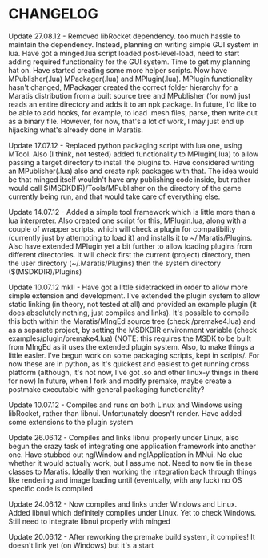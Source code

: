 CHANGELOG
=========

Update 27.08.12 - Removed libRocket dependency. too much hassle to maintain the dependency. Instead, planning on writing simple GUI system in lua. Have got a minged.lua script loaded post-level-load, need to start adding required functionality for the GUI system. Time to get my planning hat on. Have started creating some more helper scripts. Now have MPublisher(.lua) MPackager(.lua) and MPlugin(.lua). MPlugin functionality hasn't changed, MPackager created the correct folder hierarchy for a Maratis distribution from a built source tree and MPublisher (for now) just reads an entire directory and adds it to an npk package. In future, I'd like to be able to add hooks, for example, to load .mesh files, parse, then write out as a binary file. However, for now, that's a lot of work, I may just end up hijacking what's already done in Maratis.

Update 17.07.12 - Replaced python packaging script with lua one, using MTool. Also (I think, not tested) added functionality to MPlugin(.lua) to allow passing a target directory to install the plugins to. Have considered writing an MPublisher(.lua) also and create npk packages with that. The idea would be that minged itself wouldn't have any publishing code inside, but rather would call $(MSDKDIR)/Tools/MPublisher on the directory of the game currently being run, and that would take care of everything else.

Update 14.07.12 - Added a simple tool framework which is little more than a lua interpreter. Also created one script for this, MPlugin.lua, along with a couple of wrapper scripts, which will check a plugin for compatibility (currently just by attempting to load it) and installs it to ~/.Maratis/Plugins. Also have extended MPlugin yet a bit further to allow loading plugins from different directories. It will check first the current (project) directory, then the user directory (~/.Maratis/Plugins) then the system directory ($(MSDKDIR)/Plugins)

Update 10.07.12 mkII - Have got a little sidetracked in order to allow more simple extension and development. I've extended the plugin system to allow static linking (in theory, not tested at all) and provided an example plugin (it does absolutely nothing, just compiles and links). It's possible to compile this both within the Maratis/MIngEd source tree (check /premake4.lua) and as a separate project, by setting the MSDKDIR environment variable (check examples/plugin/premake4.lua) (NOTE: this requires the MSDK to be built from MIngEd as it uses the extended plugin system. Also, to make things a little easier. I've begun work on some packaging scripts, kept in scripts/. For now these are in python, as it's quickest and easiest to get running cross platform (although, it's not now, I've got .so and other linux-y things in there for now) In future, when I fork and modify premake, maybe create a postmake executable with general packaging functionality?

Update 10.07.12 - Compiles and runs on both Linux and Windows using libRocket, rather than libnui. Unfortunately doesn't render. Have added some extensions to the plugin system

Update 26.06.12 - Compiles and links libnui properly under Linux, also begun the crazy task of integrating one application framework into another one. Have stubbed out nglWindow and nglApplication in MNui. No clue whether it would actually work, but I assume not. Need to now tie in these classes to Maratis. Ideally then working the integration back through things like rendering and image loading until (eventually, with any luck) no OS specific code is compiled

Update 24.06.12 - Now compiles and links under Windows and Linux. Added libnui which definitely compiles under Linux. Yet to check Windows. Still need to integrate libnui properly with minged

Update 20.06.12 - After reworking the premake build system, it compiles! It doesn't link yet (on Windows) but it's a start

